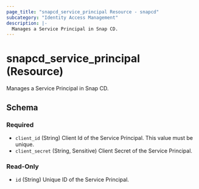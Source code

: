 ```yaml
---
page_title: "snapcd_service_principal Resource - snapcd"
subcategory: "Identity Access Management"
description: |-
  Manages a Service Principal in Snap CD.
---
```


# snapcd_service_principal (Resource)

Manages a Service Principal in Snap CD.




<!-- schema generated by tfplugindocs -->
## Schema

### Required

- `client_id` (String) Client Id of the Service Principal. This value must be unique.
- `client_secret` (String, Sensitive) Client Secret of the Service Principal.

### Read-Only

- `id` (String) Unique ID of the Service Principal.
